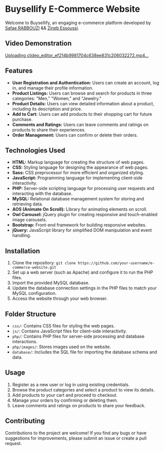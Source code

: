 # Buysellify E-Commerce Website

Welcome to Buysellify, an engaging e-commerce platform developed by [Safae RABBOUZI](https://github.com/safae-rabbouzi) && [Zineb Essoussi](https://github.com/DesignToWebsite).

## Video Demonstration
[Uploading clideo_editor_ef214b9981704c638ee831c206032272.mp4…](https://github.com/safae-rabbouzi/buySellify/assets/108349017/f40871e7-cb66-4882-8b1a-a340671d15ce)

## Features
- **User Registration and Authentication:** Users can create an account, log in, and manage their profile information.
- **Product Listings:** Users can browse and search for products in three categories: "Men," "Women," and "Jewelry."
- **Product Details:** Users can view detailed information about a product, including its description and price.
- **Add to Cart:** Users can add products to their shopping cart for future purchase.
- **Comments and Ratings:** Users can leave comments and ratings on products to share their experiences.
- **Order Management:** Users can confirm or delete their orders.

## Technologies Used
- **HTML:** Markup language for creating the structure of web pages.
- **CSS:** Styling language for designing the appearance of web pages.
- **Sass:** CSS preprocessor for more efficient and organized styling.
- **JavaScript:** Programming language for implementing client-side interactivity.
- **PHP:** Server-side scripting language for processing user requests and interacting with the database.
- **MySQL:** Relational database management system for storing and retrieving data.
- **AOS (Animate On Scroll):** Library for animating elements on scroll.
- **Owl Carousel:** jQuery plugin for creating responsive and touch-enabled image carousels.
- **Bootstrap:** Front-end framework for building responsive websites.
- **jQuery:** JavaScript library for simplified DOM manipulation and event handling.

## Installation
1. Clone the repository: `git clone https://github.com/your-username/e-commerce-website.git`
2. Set up a web server (such as Apache) and configure it to run the PHP files.
3. Import the provided MySQL database.
4. Update the database connection settings in the PHP files to match your MySQL configuration.
5. Access the website through your web browser.

## Folder Structure
- `css/`: Contains CSS files for styling the web pages.
- `js/`: Contains JavaScript files for client-side interactivity.
- `php/`: Contains PHP files for server-side processing and database interactions.
- `php/images/`: Stores images used on the website.
- `database/`: Includes the SQL file for importing the database schema and data.

## Usage
1. Register as a new user or log in using existing credentials.
2. Browse the product categories and select a product to view its details.
3. Add products to your cart and proceed to checkout.
4. Manage your orders by confirming or deleting them.
5. Leave comments and ratings on products to share your feedback.

## Contributing
Contributions to the project are welcome! If you find any bugs or have suggestions for improvements, please submit an issue or create a pull request.

